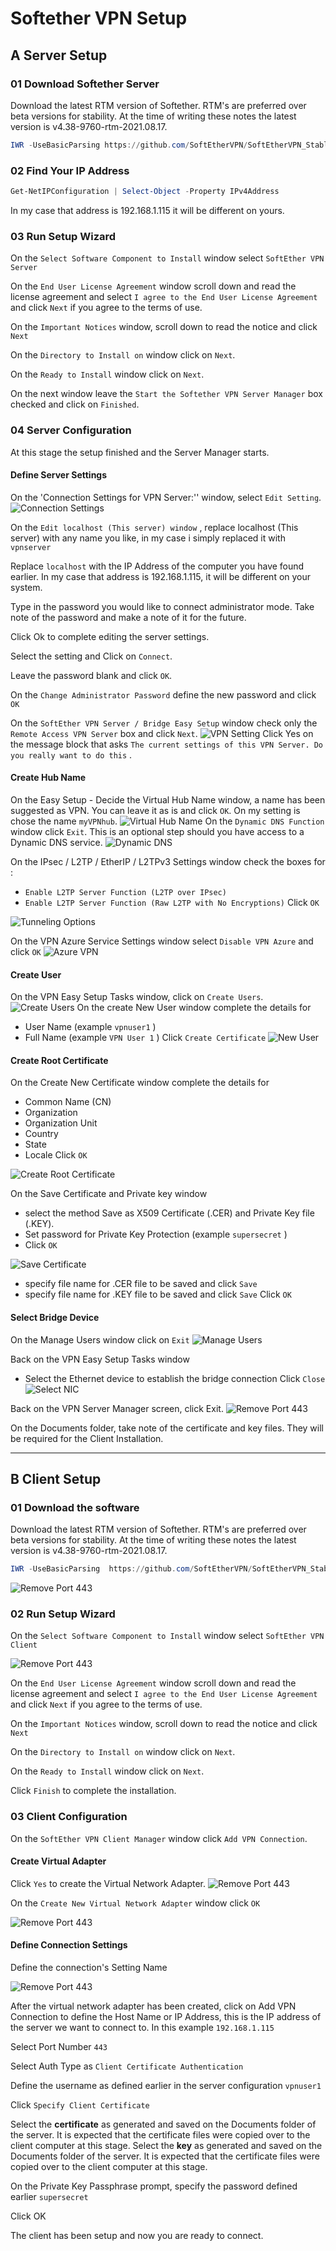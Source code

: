 
# Softether VPN Setup

## A Server Setup

### 01 Download Softether Server

Download the latest RTM version of Softether.  RTM's are preferred over beta versions for stability. At the time of writing these notes the latest version is v4.38-9760-rtm-2021.08.17.

```powershell
IWR -UseBasicParsing https://github.com/SoftEtherVPN/SoftEtherVPN_Stable/releases/download/v4.38-9760-rtm/softether-vpnserver_vpnbridge-v4.38-9760-rtm-2021.08.17-windows-x86_x64-intel.exe -Outfile softether-vpnserver_vpnbridge-v4.38-9760-rtm-2021.08.17-windows-x86_x64-intel.exe
```



### 02 Find Your IP Address


```powershell
Get-NetIPConfiguration | Select-Object -Property IPv4Address
```

In my case that address is 192.168.1.115 it will be different on yours.

### 03 Run Setup Wizard

On the `Select Software Component to Install` window select `SoftEther VPN Server`

On the `End User License Agreement` window scroll down and read the license agreement and select `I agree to the End User License Agreement` and click `Next` if you agree to the terms of use.

On the `Important Notices` window, scroll down to read the notice and click `Next`

On the `Directory to Install on` window click on `Next`.

On the `Ready to Install` window click on `Next`.

On the next window leave the `Start the Softether VPN Server Manager`  box checked and click on `Finished`.

### 04 Server Configuration

At this stage the setup finished and the Server Manager starts.

#### Define Server Settings

On the 'Connection Settings for VPN Server:'' window, select `Edit Setting`.
![Connection Settings](img/Pasted_image_20230117180612.png)

On the `Edit localhost (This server) window` , replace localhost (This server) with any name you like, in my case i simply replaced it with `vpnserver`

Replace `localhost` with the IP Address of the computer you have found earlier. In my case that address is 192.168.1.115, it will be different on your system.

Type in the password you would like to connect administrator mode. Take note of the password and make a note of it for the future.

Click Ok to complete editing the server settings.

Select the setting and Click on `Connect`.

Leave the password blank and click `OK`.

On the `Change Administrator Password` define the new password and click `OK`

On the `SoftEther VPN Server / Bridge Easy Setup` window check only the `Remote Access VPN Server` box and click `Next`.
![VPN Setting](img/Pasted_image_20230117182329.png)
Click Yes on the message block that asks `The current settings of this VPN Server. Do you really want to do this` .

#### Create Hub Name

On the Easy Setup - Decide the Virtual Hub Name  window, a name has been suggested as VPN. You can leave it as is and click `OK`. On my setting is chose the name `myVPNhub`. 
![Virtual Hub Name](img/Pasted_image_20230117182514.png)
On the `Dynamic DNS Function` window click `Exit`. This is an optional step should you have access to a Dynamic DNS service.
![Dynamic DNS](img/Pasted_image_20230117182752.png)

On the IPsec / L2TP / EtherIP / L2TPv3 Settings window check the boxes for :
- `Enable L2TP Server Function (L2TP over IPsec)`
- `Enable L2TP Server Function (Raw L2TP with No Encryptions)`
Click `OK`

![Tunneling Options](img/Pasted_image_20230117183215.png)

On the VPN Azure Service Settings window select `Disable VPN Azure` and click `OK`
![Azure VPN](img/Pasted_image_20230117183515.png)

#### Create User

On the VPN Easy Setup Tasks window, click on `Create Users`.
![Create Users](img/Pasted_image_20230117185340.png)
On the create New User window complete the details for
- User Name (example `vpnuser1` )
- Full Name (example `VPN User 1` )
Click  `Create Certificate`
![New User](img/Pasted_image_20230117185851.png)

#### Create Root Certificate

On the Create New Certificate window complete the details for
- Common Name (CN)
- Organization
- Organization Unit
- Country
- State
- Locale
Click `OK`


![Create Root Certificate](img/Pasted_image_20230117190729.png)

On the Save Certificate and Private key window 
- select the method Save as X509 Certificate (.CER) and Private Key file (.KEY).
- Set password for Private Key Protection (example `supersecret` )
- Click `OK`

![Save Certificate](img/Pasted_image_20230117191112.png)
- specify file name for .CER file to be saved and click `Save`
- specify file name for .KEY file to be saved and click `Save`
Click `OK`

#### Select Bridge Device

On the Manage Users window click on `Exit`
![Manage Users](img/Pasted_image_20230117191509.png)

Back on the VPN Easy Setup Tasks window
- Select the Ethernet device to establish the bridge connection
Click `Close`
![Select NIC](img/Pasted_image_20230117192508.png)

Back on the VPN Server Manager screen, click Exit.
![Remove Port 443](img/2023-01-31_vpn_ip_115.png)

On the Documents folder, take note of the certificate and key files. They will be required for the Client Installation.

<hr>







## B Client Setup

### 01 Download the software


Download the latest RTM version of Softether.  RTM's are preferred over beta versions for stability. At the time of writing these notes the latest version is v4.38-9760-rtm-2021.08.17.

```powershell
IWR -UseBasicParsing  https://github.com/SoftEtherVPN/SoftEtherVPN_Stable/releases/download/v4.38-9760-rtm/softether-vpnclient-v4.38-9760-rtm-2021.08.17-windows-x86_x64-intel.exe -OutFile softether-vpnclient-v4.38-9760-rtm-2021.08.17-windows-x86_x64-intel.exe
```

![Remove Port 443](img/2023-01-18_00_41_48-oGwini_0.png)


### 02 Run Setup Wizard

On the `Select Software Component to Install` window select `SoftEther VPN Client`

![Remove Port 443](img/2023-01-18_00_45_50-oGwini_0.png)


On the `End User License Agreement` window scroll down and read the license agreement and select `I agree to the End User License Agreement` and click `Next` if you agree to the terms of use.

On the `Important Notices` window, scroll down to read the notice and click `Next`

On the `Directory to Install on` window click on `Next`.

On the `Ready to Install` window click on `Next`.

Click `Finish` to complete the installation.


### 03 Client Configuration

On the `SoftEther VPN Client Manager` window click `Add VPN Connection`.

#### Create Virtual Adapter

Click `Yes` to create the Virtual Network Adapter.
![Remove Port 443](img/2023-01-18_00_48_57-oGwini_0.png)


On the `Create New Virtual Network Adapter` window click `OK`

![Remove Port 443](img/2023-01-18_00_51_21-oGwini_0.png)

#### Define Connection Settings

Define the connection's Setting Name

![Remove Port 443](img/2023-01-18_00_55_02-oGwini_0.png)

After the virtual network adapter has been created, click on Add VPN Connection to define the Host Name or IP Address, this is the IP address of the server we want to connect to. In this example `192.168.1.115`

Select Port Number `443`

Select Auth Type as `Client Certificate Authentication`

Define the username as defined earlier in the server configuration  `vpnuser1` 

Click `Specify Client Certificate`

Select the **certificate** as generated and saved on the Documents folder of the server. It is expected that the certificate files were copied over to the client computer at this stage. 
Select the **key** as generated and saved on the Documents folder of the server. It is expected that the certificate files were copied over to the client computer at this stage. 

On the Private Key Passphrase prompt, specify the password defined earlier `supersecret`

Click OK

The client has been setup and now you are ready to connect.









